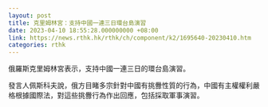 ```yaml
---
layout: post
title: 克里姆林宮：支持中國一連三日環台島演習
date: 2023-04-10 18:55:28.000000000 +08:00
link: https://news.rthk.hk/rthk/ch/component/k2/1695640-20230410.htm
categories: rthk
---
```


俄羅斯克里姆林宮表示，支持中國一連三日的環台島演習。

發言人佩斯科夫說，俄方目睹多宗針對中國有挑釁性質的行為，中國有主權權利嚴格根據國際法，對這些挑釁行為作出回應，包括採取軍事演習。
